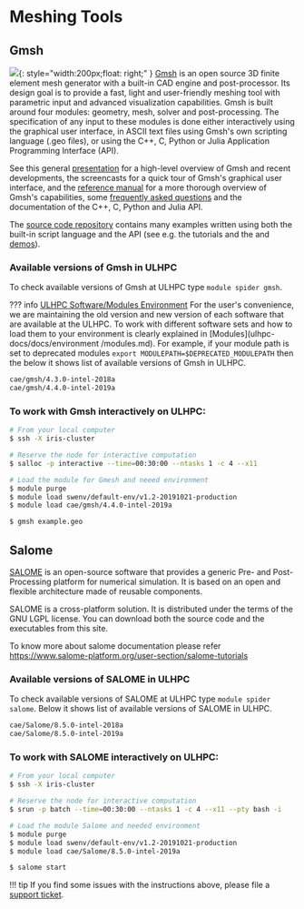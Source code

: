 # Meshing Tools

## Gmsh

![](https://gitlab.onelab.info/uploads/-/system/project/avatar/3/gmsh.png){: style="width:200px;float: right;" } [Gmsh](https://gmsh.info/) is an open source 3D finite element mesh generator with a built-in CAD engine and post-processor.
Its design goal is to provide a fast, light and user-friendly meshing tool with parametric
input and advanced visualization capabilities. Gmsh is built around four modules: geometry, mesh,
solver and post-processing. The specification of any input to these modules is done either
interactively using the graphical user interface, in ASCII text files using Gmsh's
own scripting language (.geo files), or using the C++, C, Python or Julia Application Programming Interface (API).

See this general [presentation](https://gmsh.info/doc/course/general_overview.pdf)
for a high-level overview of Gmsh and recent developments,
the screencasts for a quick tour of Gmsh's graphical user interface, and the [reference manual](https://gmsh.info/doc/texinfo/gmsh.html)
for a more thorough overview of Gmsh's capabilities, some [frequently
asked questions](https://gmsh.info/doc/texinfo/gmsh.html#Frequently-asked-questions) and the documentation of the C++, C, Python and Julia API.

The [source code repository](https://gitlab.onelab.info/gmsh/gmsh/) contains many examples written using both the
built-in script language and the API (see e.g. the tutorials and the and [demos](https://gitlab.onelab.info/gmsh/gmsh/tree/master/demos)).

### Available versions of Gmsh in ULHPC
To check available versions of Gmsh at ULHPC type `module spider gmsh`.

??? info [ULHPC Software/Modules Environment](../../environment/modules.md)
     For the user's convenience, we are maintaining the old
     version and new version of each software that are available at
     the ULHPC. To work with different software sets and how to
     load them to your environment is clearly explained
     in [Modules](ulhpc-docs/docs/environment
     /modules.md). For example, if your module path is set to deprecated modules
     `export MODULEPATH=$DEPRECATED_MODULEPATH` then the
     below it shows list of available versions of Gmsh in ULHPC.
     
```bash
cae/gmsh/4.3.0-intel-2018a
cae/gmsh/4.4.0-intel-2019a
```
### To work with Gmsh interactively on ULHPC:
```bash
# From your local computer
$ ssh -X iris-cluster

# Reserve the node for interactive computation
$ salloc -p interactive --time=00:30:00 --ntasks 1 -c 4 --x11

# Load the module for Gmesh and neeed environment
$ module purge
$ module load swenv/default-env/v1.2-20191021-production
$ module load cae/gmsh/4.4.0-intel-2019a

$ gmsh example.geo
```
## Salome
[SALOME](https://www.salome-platform.org/) is an open-source software that provides a generic
Pre- and Post-Processing platform for numerical simulation.
It is based on an open and flexible architecture made of reusable components.

SALOME is a cross-platform solution. It is distributed under the terms of the GNU LGPL license.
You can download both the source code and the executables from this site.

To know more about salome documentation please refer https://www.salome-platform.org/user-section/salome-tutorials

### Available versions of SALOME in ULHPC
To check available versions of SALOME at ULHPC type `module spider salome`.
Below it shows list of available versions of SALOME in ULHPC.

```bash
cae/Salome/8.5.0-intel-2018a
cae/Salome/8.5.0-intel-2019a
```

### To work with SALOME interactively on ULHPC:

```bash
# From your local computer
$ ssh -X iris-cluster

# Reserve the node for interactive computation
$ srun -p batch --time=00:30:00 --ntasks 1 -c 4 --x11 --pty bash -i

# Load the module Salome and needed environment
$ module purge
$ module load swenv/default-env/v1.2-20191021-production
$ module load cae/Salome/8.5.0-intel-2019a

$ salome start
```

!!! tip
    If you find some issues with the instructions above,
    please file a [support ticket](https://hpc.uni.lu/support).
